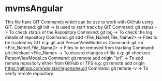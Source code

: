# mvmsAngular
This file have GIT Commands which can be use to work with GitHub using GIT.
Command: git init -> Is used to start track by GIT
Command: git status -> To check status of the Repository
Command: git log -> To check the log details of repository
Command: git add <File_Name1,File_Name2> -> Files to be tracked by GIT
e.g: git add PersonViewModel.cs
Command: git rm <File_Name1,File_Name2> -> Files to be removed from tracking
Command: git checkout <File_Name> -> To discard changes of file
e.g: git checkout PersonViewModel.cs
Command: git remote add origin "url" -> To add remote repository either from GitHub or TFS
e.g: git remote add origin https://github.com/wiqistar/reponame.git
Command: git remote -v -> To verify remote repository

